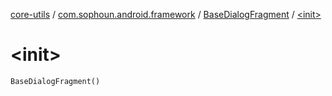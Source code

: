 [core-utils](../../index.md) / [com.sophoun.android.framework](../index.md) / [BaseDialogFragment](index.md) / [&lt;init&gt;](./-init-.md)

# &lt;init&gt;

`BaseDialogFragment()`